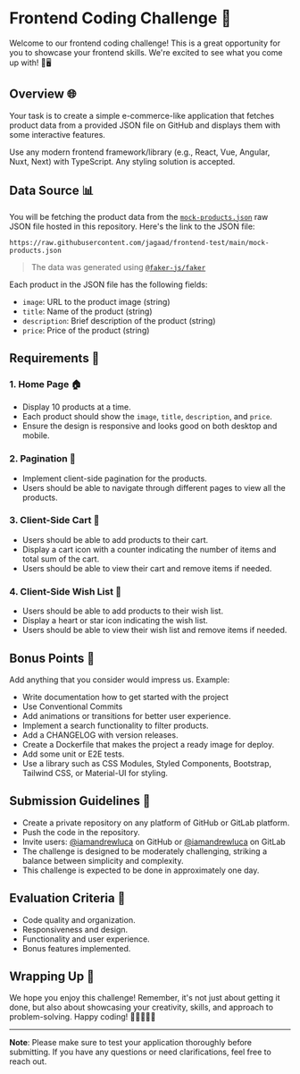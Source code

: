 # Frontend Coding Challenge 🚀

Welcome to our frontend coding challenge! This is a great opportunity for you to showcase your frontend skills.
We're excited to see what you come up with! 🎨🖥️

## Overview 🌐

Your task is to create a simple e-commerce-like application that fetches product data
from a provided JSON file on GitHub and displays them with some interactive features.

Use any modern frontend framework/library (e.g., React, Vue, Angular, Nuxt, Next) with TypeScript.
Any styling solution is accepted.

## Data Source 📊

You will be fetching the product data from the [`mock-products.json`](mock-products.json) raw JSON file hosted in this repository.
Here's the link to the JSON file:

```text
https://raw.githubusercontent.com/jagaad/frontend-test/main/mock-products.json
```

> The data was generated using [`@faker-js/faker`](https://fakerjs.dev/)

Each product in the JSON file has the following fields:

- `image`: URL to the product image (string)
- `title`: Name of the product (string)
- `description`: Brief description of the product (string)
- `price`: Price of the product (string)

## Requirements 📝

### 1. Home Page 🏠

- Display 10 products at a time.
- Each product should show the `image`, `title`, `description`, and `price`.
- Ensure the design is responsive and looks good on both desktop and mobile.

### 2. Pagination 📄

- Implement client-side pagination for the products.
- Users should be able to navigate through different pages to view all the products.

### 3. Client-Side Cart 🛒

- Users should be able to add products to their cart.
- Display a cart icon with a counter indicating the number of items and total sum of the cart.
- Users should be able to view their cart and remove items if needed.

### 4. Client-Side Wish List 💖

- Users should be able to add products to their wish list.
- Display a heart or star icon indicating the wish list.
- Users should be able to view their wish list and remove items if needed.

## Bonus Points 🌟

Add anything that you consider would impress us. Example:

- Write documentation how to get started with the project
- Use Conventional Commits
- Add animations or transitions for better user experience.
- Implement a search functionality to filter products.
- Add a CHANGELOG with version releases.
- Create a Dockerfile that makes the project a ready image for deploy.
- Add some unit or E2E tests.
- Use a library such as CSS Modules, Styled Components, Bootstrap, Tailwind CSS, or Material-UI for styling.

## Submission Guidelines 📮

- Create a private repository on any platform of GitHub or GitLab platform.
- Push the code in the repository.
- Invite users: [@iamandrewluca](https://github.com/iamandrewluca) on GitHub or [@iamandrewluca](https://gitlab.com/iamandrewluca) on GitLab 
- The challenge is designed to be moderately challenging, striking a balance between simplicity and complexity.
- This challenge is expected to be done in approximately one day.

## Evaluation Criteria 🧐

- Code quality and organization.
- Responsiveness and design.
- Functionality and user experience.
- Bonus features implemented.

## Wrapping Up 🎁

We hope you enjoy this challenge! Remember, it's not just about getting it done, but also about showcasing your creativity, skills, and approach to problem-solving. Happy coding! 🎉👩‍💻👨‍💻

---

**Note**: Please make sure to test your application thoroughly before submitting. If you have any questions or need clarifications, feel free to reach out.
